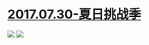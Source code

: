 # [2017.07.30-夏日挑战季](https://live.bilibili.com/pages/1702/summer-challenges)
![](https://bilicoverimg.github.io/2017/2017.07.30-夏日挑战季.jpg)
![](https://bilicover2017.github.io/2017.07.30.jpg)